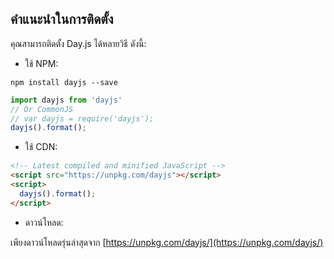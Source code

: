 ## คำแนะนำในการติดตั้ง

คุณสามารถติดตั้ง Day.js ได้หลายวิธี ดังนี้:

* ใช้ NPM:

```console
npm install dayjs --save
```

```js
import dayjs from 'dayjs'
// Or CommonJS
// var dayjs = require('dayjs');
dayjs().format();
```

* ใช้ CDN:

```html
<!-- Latest compiled and minified JavaScript -->
<script src="https://unpkg.com/dayjs"></script>
<script>
  dayjs().format();
</script>
```

* ดาวน์โหลด:

เพียงดาวน์โหลดรุ่นล่าสุดจาก [https://unpkg.com/dayjs/](https://unpkg.com/dayjs/)
